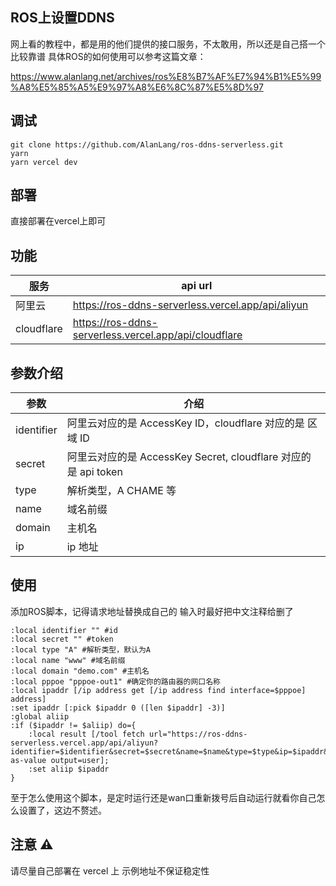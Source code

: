 ## ROS上设置DDNS
网上看的教程中，都是用的他们提供的接口服务，不太敢用，所以还是自己搭一个比较靠谱
具体ROS的如何使用可以参考这篇文章：

https://www.alanlang.net/archives/ros%E8%B7%AF%E7%94%B1%E5%99%A8%E5%85%A5%E9%97%A8%E6%8C%87%E5%8D%97

## 调试
```
git clone https://github.com/AlanLang/ros-ddns-serverless.git
yarn
yarn vercel dev
```

## 部署
直接部署在vercel上即可

## 功能
| 服务 | api url |
| --- | --- |
| 阿里云 | https://ros-ddns-serverless.vercel.app/api/aliyun |
| cloudflare | https://ros-ddns-serverless.vercel.app/api/cloudflare |

## 参数介绍
| 参数 | 介绍 |
| --- | --- |
| identifier | 阿里云对应的是 AccessKey ID，cloudflare 对应的是 区域 ID |
| secret | 阿里云对应的是 AccessKey Secret, cloudflare 对应的是 api token |
| type | 解析类型，A CHAME 等 |
| name | 域名前缀 |
| domain | 主机名 |
| ip | ip 地址 |

## 使用
添加ROS脚本，记得请求地址替换成自己的
输入时最好把中文注释给删了
```
:local identifier "" #id
:local secret "" #token
:local type "A" #解析类型，默认为A
:local name "www" #域名前缀
:local domain "demo.com" #主机名
:local pppoe "pppoe-out1" #确定你的路由器的网口名称
:local ipaddr [/ip address get [/ip address find interface=$pppoe] address]
:set ipaddr [:pick $ipaddr 0 ([len $ipaddr] -3)]
:global aliip
:if ($ipaddr != $aliip) do={
    :local result [/tool fetch url="https://ros-ddns-serverless.vercel.app/api/aliyun?identifier=$identifier&secret=$secret&name=$name&type=$type&ip=$ipaddr&domain=$domain" as-value output=user];
    :set aliip $ipaddr
}
```
至于怎么使用这个脚本，是定时运行还是wan口重新拨号后自动运行就看你自己怎么设置了，这边不赘述。

## 注意 ⚠️
请尽量自己部署在 vercel 上
示例地址不保证稳定性

